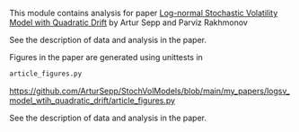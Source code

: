 This module contains analysis for paper
[Log-normal Stochastic Volatility Model with Quadratic Drift](https://www.worldscientific.com/doi/10.1142/S0219024924500031)
by Artur Sepp and Parviz Rakhmonov

See the description of data and analysis in the paper.

Figures in the paper are generated using unittests in
```python 
article_figures.py
```
https://github.com/ArturSepp/StochVolModels/blob/main/my_papers/logsv_model_wtih_quadratic_drift/article_figures.py

See the description of data and analysis in the paper.
